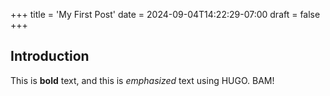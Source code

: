 +++
title = 'My First Post'
date = 2024-09-04T14:22:29-07:00
draft = false
+++

## Introduction

This is **bold** text, and this is *emphasized* text using HUGO.
BAM!
